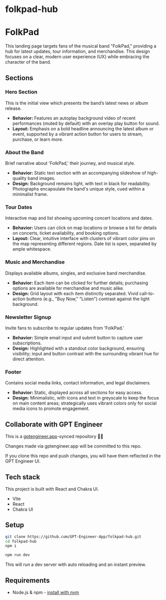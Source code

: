 # folkpad-hub

# FolkPad

This landing page targets fans of the musical band "FolkPad," providing a hub for latest updates, tour information, and merchandise. This design focuses on a clear, modern user experience (UX) while embracing the character of the band.

## Sections

### Hero Section
This is the initial view which presents the band’s latest news or album release.

- **Behavior:** Features an autoplay background video of recent performances (muted by default) with an overlay play button for sound.
- **Layout:** Emphasis on a bold headline announcing the latest album or event, supported by a vibrant action button for users to stream, purchase, or learn more.

### About the Band
Brief narrative about 'FolkPad,' their journey, and musical style.

- **Behavior:** Static text section with an accompanying slideshow of high-quality band images.
- **Design:** Background remains light, with text in black for readability. Photographs encapsulate the band's unique style, cued within a minimalist frame.

### Tour Dates
Interactive map and list showing upcoming concert locations and dates.

- **Behavior:** Users can click on map locations or browse a list for details on concerts, ticket availability, and booking options.
- **Layout:** Clear, intuitive interface with clusters of vibrant color pins on the map representing different regions. Date list is open, separated by ample whitespace.

### Music and Merchandise
Displays available albums, singles, and exclusive band merchandise.

- **Behavior:** Each item can be clicked for further details; purchasing options are available for merchandise and music alike.
- **Design:** Grid layout with each item distinctly separated. Vivid call-to-action buttons (e.g., "Buy Now," "Listen") contrast against the light background.

### Newsletter Signup
Invite fans to subscribe to regular updates from 'FolkPad.'

- **Behavior:** Simple email input and submit button to capture user subscriptions.
- **Design:** Highlighted with a standout color background, ensuring visibility; input and button contrast with the surrounding vibrant hue for direct attention.

### Footer
Contains social media links, contact information, and legal disclaimers.

- **Behavior:** Static, displayed across all sections for easy access.
- **Design:** Minimalistic, with icons and text in greyscale to keep the focus on main content areas; strategically uses vibrant colors only for social media icons to promote engagement.


## Collaborate with GPT Engineer

This is a [gptengineer.app](https://gptengineer.app)-synced repository 🌟🤖

Changes made via gptengineer.app will be committed to this repo.

If you clone this repo and push changes, you will have them reflected in the GPT Engineer UI.

## Tech stack

This project is built with React and Chakra UI.

- Vite
- React
- Chakra UI

## Setup

```sh
git clone https://github.com/GPT-Engineer-App/folkpad-hub.git
cd folkpad-hub
npm i
```

```sh
npm run dev
```

This will run a dev server with auto reloading and an instant preview.

## Requirements

- Node.js & npm - [install with nvm](https://github.com/nvm-sh/nvm#installing-and-updating)
